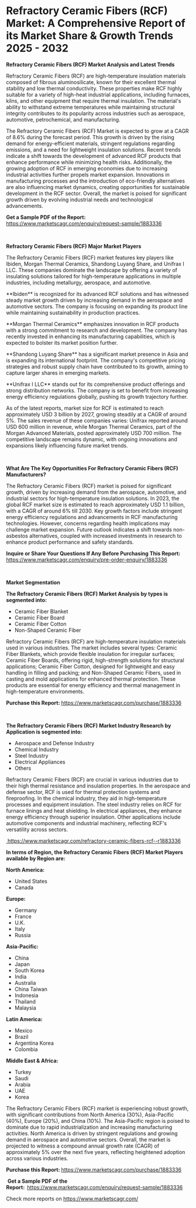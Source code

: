 <p><h1>Refractory Ceramic Fibers (RCF) Market: A Comprehensive Report of its Market Share & Growth Trends 2025 - 2032</h1></p><p><strong>Refractory Ceramic Fibers (RCF) Market Analysis and Latest Trends</strong></p>
<p><p>Refractory Ceramic Fibers (RCF) are high-temperature insulation materials composed of fibrous aluminosilicate, known for their excellent thermal stability and low thermal conductivity. These properties make RCF highly suitable for a variety of high-heat industrial applications, including furnaces, kilns, and other equipment that require thermal insulation. The material's ability to withstand extreme temperatures while maintaining structural integrity contributes to its popularity across industries such as aerospace, automotive, petrochemical, and manufacturing.</p><p>The Refractory Ceramic Fibers (RCF) Market is expected to grow at a CAGR of 8.6% during the forecast period. This growth is driven by the rising demand for energy-efficient materials, stringent regulations regarding emissions, and a need for lightweight insulation solutions. Recent trends indicate a shift towards the development of advanced RCF products that enhance performance while minimizing health risks. Additionally, the growing adoption of RCF in emerging economies due to increasing industrial activities further propels market expansion. Innovations in manufacturing processes and the introduction of eco-friendly alternatives are also influencing market dynamics, creating opportunities for sustainable development in the RCF sector. Overall, the market is poised for significant growth driven by evolving industrial needs and technological advancements.</p></p>
<p><strong>Get a Sample PDF of the Report:&nbsp;</strong> <a href="https://www.marketscagr.com/enquiry/request-sample/1883336?utm_campaign=3578&utm_medium=2&utm_source=Github&utm_content=ia&utm_term=03042025&utm_id=refractory-ceramic-fibers-rcf">https://www.marketscagr.com/enquiry/request-sample/1883336</a></p>
<p>&nbsp;</p>
<p><strong>Refractory Ceramic Fibers (RCF) Major Market Players</strong></p>
<p><p>The Refractory Ceramic Fibers (RCF) market features key players like Ibiden, Morgan Thermal Ceramics, Shandong Luyang Share, and Unifrax I LLC. These companies dominate the landscape by offering a variety of insulating solutions tailored for high-temperature applications in multiple industries, including metallurgy, aerospace, and automotive.</p><p>**Ibiden** is recognized for its advanced RCF solutions and has witnessed steady market growth driven by increasing demand in the aerospace and automotive sectors. The company is focusing on expanding its product line while maintaining sustainability in production practices.</p><p>**Morgan Thermal Ceramics** emphasizes innovation in RCF products with a strong commitment to research and development. The company has recently invested in enhancing its manufacturing capabilities, which is expected to bolster its market position further.</p><p>**Shandong Luyang Share** has a significant market presence in Asia and is expanding its international footprint. The company's competitive pricing strategies and robust supply chain have contributed to its growth, aiming to capture larger shares in emerging markets.</p><p>**Unifrax I LLC** stands out for its comprehensive product offerings and strong distribution networks. The company is set to benefit from increasing energy efficiency regulations globally, pushing its growth trajectory further.</p><p>As of the latest reports, market size for RCF is estimated to reach approximately USD 3 billion by 2027, growing steadily at a CAGR of around 5%. The sales revenue of these companies varies: Unifrax reported around USD 600 million in revenue, while Morgan Thermal Ceramics, part of the Morgan Advanced Materials, posted approximately USD 700 million. The competitive landscape remains dynamic, with ongoing innovations and expansions likely influencing future market trends.</p></p>
<p>&nbsp;</p>
<p><strong>What Are The Key Opportunities For Refractory Ceramic Fibers (RCF) Manufacturers?</strong></p>
<p><p>The Refractory Ceramic Fibers (RCF) market is poised for significant growth, driven by increasing demand from the aerospace, automotive, and industrial sectors for high-temperature insulation solutions. In 2023, the global RCF market size is estimated to reach approximately USD 1.1 billion, with a CAGR of around 6% till 2030. Key growth factors include stringent energy efficiency regulations and advancements in RCF manufacturing technologies. However, concerns regarding health implications may challenge market expansion. Future outlook indicates a shift towards non-asbestos alternatives, coupled with increased investments in research to enhance product performance and safety standards.</p></p>
<p><strong>Inquire or Share Your Questions If Any Before Purchasing This Report:</strong> <a href="https://www.marketscagr.com/enquiry/pre-order-enquiry/1883336?utm_campaign=3578&utm_medium=2&utm_source=Github&utm_content=ia&utm_term=03042025&utm_id=refractory-ceramic-fibers-rcf">https://www.marketscagr.com/enquiry/pre-order-enquiry/1883336</a></p>
<p>&nbsp;</p>
<p><strong>Market Segmentation</strong></p>
<p><strong>The Refractory Ceramic Fibers (RCF) Market Analysis by types is segmented into:</strong></p>
<p><ul><li>Ceramic Fiber Blanket</li><li>Ceramic Fiber Board</li><li>Ceramic Fiber Cotton</li><li>Non-Shaped Ceramic Fiber</li></ul></p>
<p><p>Refractory Ceramic Fibers (RCF) are high-temperature insulation materials used in various industries. The market includes several types: Ceramic Fiber Blankets, which provide flexible insulation for irregular surfaces; Ceramic Fiber Boards, offering rigid, high-strength solutions for structural applications; Ceramic Fiber Cotton, designed for lightweight and easy handling in filling and packing; and Non-Shaped Ceramic Fibers, used in casting and mold applications for enhanced thermal protection. These products are essential for energy efficiency and thermal management in high-temperature environments.</p></p>
<p><strong>Purchase this Report:&nbsp;</strong><a href="https://www.marketscagr.com/purchase/1883336?utm_campaign=3578&utm_medium=2&utm_source=Github&utm_content=ia&utm_term=03042025&utm_id=refractory-ceramic-fibers-rcf">https://www.marketscagr.com/purchase/1883336</a></p>
<p>&nbsp;</p>
<p><strong>The Refractory Ceramic Fibers (RCF) Market Industry Research by Application is segmented into:</strong></p>
<p><ul><li>Aerospace and Defense Industry</li><li>Chemical Industry</li><li>Steel Industry</li><li>Electrical Appliances</li><li>Others</li></ul></p>
<p><p>Refractory Ceramic Fibers (RCF) are crucial in various industries due to their high thermal resistance and insulation properties. In the aerospace and defense sector, RCF is used for thermal protection systems and fireproofing. In the chemical industry, they aid in high-temperature processes and equipment insulation. The steel industry relies on RCF for furnace linings and heat shielding. In electrical appliances, they enhance energy efficiency through superior insulation. Other applications include automotive components and industrial machinery, reflecting RCF's versatility across sectors.</p></p>
<p><a href="https://www.marketscagr.com/refractory-ceramic-fibers-rcf--r1883336?utm_campaign=3578&utm_medium=2&utm_source=Github&utm_content=ia&utm_term=03042025&utm_id=refractory-ceramic-fibers-rcf">&nbsp;https://www.marketscagr.com/refractory-ceramic-fibers-rcf--r1883336</a></p>
<p><strong>In terms of Region, the Refractory Ceramic Fibers (RCF) Market Players available by Region are:</strong></p>
<p>
    <p> <strong> North America: </strong>
        <ul>
            <li>United States</li>
            <li>Canada</li>
        </ul>
        </p> 
    <p> <strong> Europe: </strong>
        <ul>
            <li>Germany</li>
            <li>France</li>
            <li>U.K.</li>
            <li>Italy</li>
            <li>Russia</li>
        </ul>
        </p> 
    <p> <strong> Asia-Pacific: </strong>
        <ul>
            <li>China</li>
            <li>Japan</li>
            <li>South Korea</li>
            <li>India</li>
            <li>Australia</li>
            <li>China Taiwan</li>
            <li>Indonesia</li>
            <li>Thailand</li>
            <li>Malaysia</li>
        </ul>
        </p> 
    <p> <strong> Latin America: </strong>
        <ul>
            <li>Mexico</li>
            <li>Brazil</li>
            <li>Argentina Korea</li>
            <li>Colombia</li>
        </ul>
        </p> 
    <p> <strong> Middle East & Africa: </strong>
        <ul>
            <li>Turkey</li>
            <li>Saudi</li>
            <li>Arabia</li>
            <li>UAE</li>
            <li>Korea</li>
        </ul>
    </p>
    </p>
<p><p>The Refractory Ceramic Fibers (RCF) market is experiencing robust growth, with significant contributions from North America (30%), Asia-Pacific (40%), Europe (20%), and China (10%). The Asia-Pacific region is poised to dominate due to rapid industrialization and increasing manufacturing activities. North America is driven by stringent regulations and growing demand in aerospace and automotive sectors. Overall, the market is projected to witness a compound annual growth rate (CAGR) of approximately 5% over the next five years, reflecting heightened adoption across various industries.</p></p>
<p><strong>Purchase this Report: </strong><a href="https://www.marketscagr.com/purchase/1883336?utm_campaign=3578&utm_medium=2&utm_source=Github&utm_content=ia&utm_term=03042025&utm_id=refractory-ceramic-fibers-rcf">https://www.marketscagr.com/purchase/1883336</a></p>
<p>&nbsp;<strong>Get a Sample PDF of the Report:&nbsp;&nbsp;</strong><a href="https://www.marketscagr.com/enquiry/request-sample/1883336?utm_campaign=3578&utm_medium=2&utm_source=Github&utm_content=ia&utm_term=03042025&utm_id=refractory-ceramic-fibers-rcf">https://www.marketscagr.com/enquiry/request-sample/1883336</a></p>
<p><strong></strong></p>
<p>Check more reports on <a href="https://www.marketscagr.com/?utm_campaign=3578&utm_medium=2&utm_source=Github&utm_content=ia&utm_term=03042025&utm_id=refractory-ceramic-fibers-rcf">https://www.marketscagr.com/</a></p>
